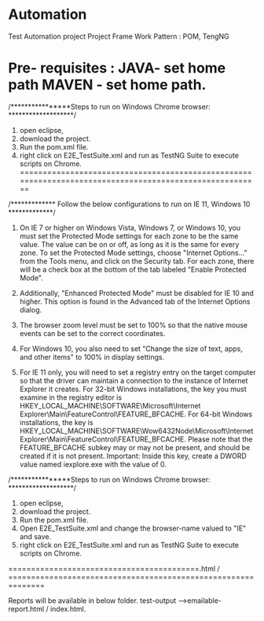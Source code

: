 # Automation
Test Automation project
Project Frame Work Pattern : POM, TengNG

Pre- requisites : 
JAVA- set home path
MAVEN - set home path.
=======================================================================================================
/****************Steps to run on Windows Chrome browser: *******************/

1. open eclipse,
2. download the project.
3. Run the pom.xml file.
4. right click on E2E_TestSuite.xml and run as TestNG Suite to execute scripts on Chrome.
========================================================================================================

/************* Follow the below configurations to run on IE 11, Windows 10  *************/

1. On IE 7 or higher on Windows Vista, Windows 7, or Windows 10, you must set the Protected Mode settings for each zone to be the same value. The value can be on or off, as long as it is the same for every zone. To set the Protected Mode settings, choose "Internet Options..." from the Tools menu, and click on the Security tab. For each zone, there will be a check box at the bottom of the tab labeled "Enable Protected Mode".

2. Additionally, "Enhanced Protected Mode" must be disabled for IE 10 and higher. This option is found in the Advanced tab of the Internet Options dialog.

3. The browser zoom level must be set to 100% so that the native mouse events can be set to the correct coordinates.

4. For Windows 10, you also need to set "Change the size of text, apps, and other items" to 100% in display settings.

5. For IE 11 only, you will need to set a registry entry on the target computer so that the driver can maintain a connection to the instance of Internet Explorer it creates. For 32-bit Windows installations, the key you must examine in the registry editor is HKEY_LOCAL_MACHINE\SOFTWARE\Microsoft\Internet Explorer\Main\FeatureControl\FEATURE_BFCACHE. For 64-bit Windows installations, the key is HKEY_LOCAL_MACHINE\SOFTWARE\Wow6432Node\Microsoft\Internet Explorer\Main\FeatureControl\FEATURE_BFCACHE. Please note that the FEATURE_BFCACHE subkey may or may not be present, and should be created if it is not present. Important: Inside this key, create a DWORD value named iexplore.exe with the value of 0.

/****************Steps to run on Windows Chrome browser: *******************/
1. open eclipse,
2. download the project.
3. Run the pom.xml file.
4. Open E2E_TestSuite.xml and change the browser-name valued to "IE" and save.
5. right click on E2E_TestSuite.xml and run as TestNG Suite to execute scripts on Chrome.

==========================================.html / ==============================================================

Reports will be available in below folder.
test-output -->emailable-report.html / index.html.
